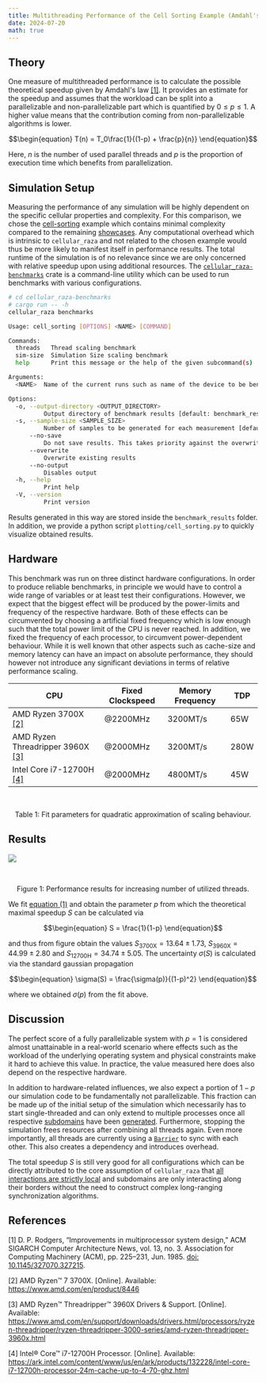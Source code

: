 ```yaml
---
title: Multithreading Performance of the Cell Sorting Example (Amdahl's Law)
date: 2024-07-20
math: true
---
```


## Theory
One measure of multithreaded performance is to calculate the possible theoretical speedup
given by Amdahl's law [\[1\]](#references).
It provides an estimate for the speedup and assumes that the workload can be split into a
parallelizable and non-parallelizable part which is quantified by $0\leq p \leq1$.
A higher value means that the contribution coming from non-parallelizable algorithms is lower.

$$\begin{equation}
    T(n) = T_0\frac{1}{(1-p) + \frac{p}{n}}
\end{equation}$$

Here, $n$ is the number of used parallel threads and $p$ is the proportion of execution time which
benefits from parallelization.

## Simulation Setup
Measuring the performance of any simulation will be highly dependent on the specific cellular 
properties and complexity.
For this comparison, we chose the [cell-sorting](/showcase/cell-sorting) example which contains
minimal complexity compared to the remaining [showcases](/showcase).
Any computational overhead which is intrinsic to `cellular_raza` and not related to the chosen
example would thus be more likely to manifest itself in performance results.
The total runtime of the simulation is of no relevance since we are only concerned with relative
speedup upon using additional resources.
The
[`cellular_raza-benchmarks`](https://github.com/jonaspleyer/cellular_raza/cellular_raza-benchmarks)
crate is a command-line utility which can be used to run benchmarks with various configurations.
```bash
# cd cellular_raza-benchmarks
# cargo run -- -h
cellular_raza benchmarks

Usage: cell_sorting [OPTIONS] <NAME> [COMMAND]

Commands:
  threads   Thread scaling benchmark
  sim-size  Simulation Size scaling benchmark
  help      Print this message or the help of the given subcommand(s)

Arguments:
  <NAME>  Name of the current runs such as name of the device to be benchmarked

Options:
  -o, --output-directory <OUTPUT_DIRECTORY>
          Output directory of benchmark results [default: benchmark_results]
  -s, --sample-size <SAMPLE_SIZE>
          Number of samples to be generated for each measurement [default: 5]
      --no-save
          Do not save results. This takes priority against the overwrite settings
      --overwrite
          Overwrite existing results
      --no-output
          Disables output
  -h, --help
          Print help
  -V, --version
          Print version

```
Results generated in this way are stored inside the `benchmark_results` folder.
In addition, we provide a python script `plotting/cell_sorting.py` to quickly visualize obtained
results.

## Hardware
This benchmark was run on three distinct hardware configurations.
In order to produce reliable benchmarks, in principle we would have to control a wide range of
variables or at least test their configurations.
However, we expect that the biggest effect will be produced by the power-limits and frequency of
the respective hardware.
Both of these effects can be circumvented by choosing a artificial fixed frequency which is low
enough such that the total power limit of the CPU is never reached.
In addition, we fixed the frequency of each processor, to circumvent power-dependent behaviour.
While it is well known that other aspects such as cache-size and memory latency can have an impact
on absolute performance, they should however not introduce any significant deviations in terms of
relative performance scaling.

| CPU | Fixed Clockspeed | Memory Frequency | TDP |
| --- | --- | --- | --- |
| AMD Ryzen 3700X [\[2\]](#references) | @2200MHz | 3200MT/s | 65W |
| AMD Ryzen Threadripper 3960X [\[3\]](##references) | @2000MHz | 3200MT/s | 280W |
| Intel Core i7-12700H [\[4\]](#references) | @2000MHz | 4800MT/s | 45W |

<br>
<div style="text-align: center;">
    <p>Table 1: Fit parameters for quadratic approximation of scaling behaviour.</p>
</div>

## Results

![](thread_scaling.png)

<br>
<div style="text-align: center;">
    <p>Figure 1: Performance results for increasing number of utilized threads.</p>
</div>

We fit [equation $(1)$](#theory) and obtain the parameter $p$ from which the theoretical
maximal speedup $S$ can be calculated via

$$\begin{equation}
    S = \frac{1}{1-p}
\end{equation}$$

and thus from figure obtain the values $S_\text{3700X}=13.64\pm1.73$,
$S_\text{3960X}=44.99\pm2.80$ and $S_\text{12700H}=34.74\pm5.05$.
The uncertainty $\sigma(S)$ is calculated via the standard gaussian propagation

$$\begin{equation}
    \sigma(S) = \frac{\sigma(p)}{(1-p)^2}
\end{equation}$$

where we obtained $\sigma(p)$ from the fit above.

## Discussion
The perfect score of a fully parallelizable system with $p=1$ is considered almost unattainable
in a real-world scenario where effects such as the workload of the underlying operating system
and physical constraints make it hard to achieve this value.
In practice, the value measured here does also depend on the respective hardware.

In addition to hardware-related influences, we also expect a portion of $1-p$ our simulation code
to be fundamentally not parallelizable.
This fraction can be made up of the initial setup of the simulation which necessarily has to start single-threaded and can only extend to multiple processes once all respective
[subdomains](/internals/concepts/domain/decomposition) have been
[generated](/docs/cellular_raza_concepts/trait.DomainCreateSubDomains.html).
Furthermore, stopping the simulation frees resources after combining all threads again.
Even more importantly, all threads are currently using a
[`Barrier`](/docs/cellular_raza_core/backend/chili/struct.BarrierSync.html) to sync with each
other.
This also creates a dependency and introduces overhead.

The total speedup $S$ is still very good for all configurations which can be directly attributed
to the core assumption of `cellular_raza` that
[all interactions are strictly local](/guides/introduction/#local-rules) and subdomains are only
interacting along their borders without the need to construct complex long-ranging
synchronization algorithms.

## References

[1]
D. P. Rodgers,
“Improvements in multiprocessor system design,”
ACM SIGARCH Computer Architecture News, vol. 13, no. 3.
Association for Computing Machinery (ACM), pp. 225–231, Jun. 1985.
[doi: 10.1145/327070.327215](https://doi.org/10.1145/327070.327215).

[2]
AMD Ryzen™ 7 3700X.
[Online].
Available: https://www.amd.com/en/product/8446

[3]
AMD Ryzen™ Threadripper™ 3960X Drivers & Support.
[Online].
Available: https://www.amd.com/en/support/downloads/drivers.html/processors/ryzen-threadripper/ryzen-threadripper-3000-series/amd-ryzen-threadripper-3960x.html

[4]
Intel® Core™ i7-12700H Processor.
[Online].
Available: https://ark.intel.com/content/www/us/en/ark/products/132228/intel-core-i7-12700h-processor-24m-cache-up-to-4-70-ghz.html
